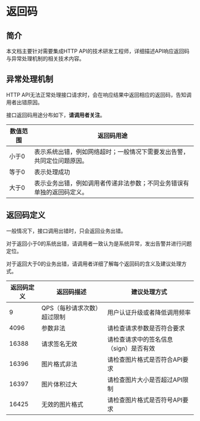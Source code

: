 # 返回码

## 简介
本文档主要针对需要集成HTTP API的技术研发工程师，详细描述API响应返回码与异常处理机制的相关技术内容。

## 异常处理机制
HTTP API无法正常处理接口请求时，会在响应结果中返回相应的返回码，告知调用者出错原因。

接口返回码用途分布如下，**请调用者关注**。

| 数值范围 | 返回码用途                               |
| ---- | ----------------------------------- |
| 小于0  | 表示系统出错，例如网络超时；一般情况下需要发出告警，共同定位问题原因。 |
| 等于0  | 表示处理成功                              |
| 大于0  | 表示业务出错，例如调用者传递非法参数；不同业务错误有单独的返回码定义。 |

## 返回码定义
一般情况下，接口调用出错时，只会返回业务出错。

对于返回小于0的系统出错，请调用者一致认为是系统异常，发出告警并进行问题定位。

对于返回大于0的业务出错，请调用者详细了解每个返回码的含义及建议处理方式。

| 返回码定义 | 返回码描述           | 建议处理方式                |
| ----- | --------------- | --------------------- |
| 9     | QPS（每秒请求次数）超过限制 | 用户认证升级或者降低调用频率        |
| 4096  | 参数非法            | 请检查请求参数是否符合要求         |
| 16388 | 请求签名无效          | 请检查请求中的签名信息（sign）是否有效 |
| 16396 | 图片格式非法          | 请检查图片格式是否符合API要求      |
| 16397 | 图片体积过大          | 请检查图片大小是否超过API限制      |
| 16425 | 无效的图片格式         | 请检查图片格式是否符号API要求      |